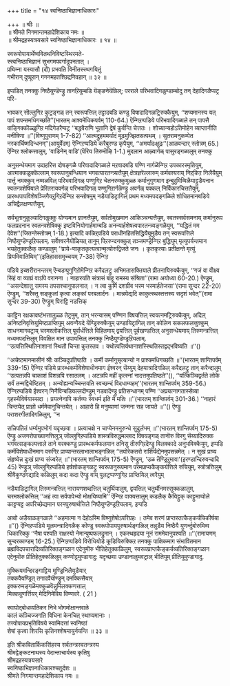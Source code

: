 +++
title = "१४ स्वनिष्ठाभिज्ञानाधिकारः"

+++
॥ श्रीः ॥  
॥ श्रीमते निगमान्तमहादेशिकाय नमः ॥  
॥ श्रीमद्रहस्यत्रयसारे स्वनिष्ठाभिज्ञानाधिकारः ॥ १४ ॥  

स्वरूपोपायार्थेष्ववितथनिविष्टस्थिरमते-   
स्स्वनिष्ठाभिज्ञानं सुभगमपवर्गादुपनतात् ।  
प्रथिम्ना यस्यासौ (दौ) प्रभवति विनीतस्स्थगयितुं  
गभीरान् दुष्पूरान् गगनमहतश्छिद्रनिवहान् ॥ ३२ ॥

इप्पडित् तनक्कु निष्ठैयुण्डॆण्ड्रु तानऱियुम्बडि यॆङ्ङनेयॆन्निल्; परराले परिभवादिगळुण्डाम्बोदु तन् देहादिगळैप्पट्र परि-

भावकर् सॊल्लुगिऱ कुट्रङ्गळ् तन् स्वरूपत्तिल् तट्टादबडि कण्डु विषादादिगळट्रिरुक्कैयुम्, ‘‘शप्यमानस्य यत् पापं शपन्तमधिगच्छति’’(भारतम्  आश्वमेधिकपर्वम् 110-64.) ऎन्गिऱप्पडिये परिभवादिगळाले तन् पापत्तै वाङ्गिक्कॊळ्ळुगिऱ मदिगेडरैप्पट्र ‘‘बद्धवैराणि भूतानि द्वेषं कुर्वन्ति चेत्ततः । शोच्यान्यहोऽतिमोहेन व्याप्तानीति मनीषिणा ॥’’(विष्णुपुराणम् 1-7-82) ‘‘आत्मद्रुहममर्यादं मूढमुज्झितसत्पथम् । सुतरामनुकम्पेत नरकार्चिष्मदिन्धनम्’’(आयुर्वेदम्) ऎन्गिऱप्पडिये करैबुरण्ड कृपैयुम्, ‘‘अमर्यादःक्षुद्रः’’(आळवन्दार् स्तोत्रम् 65.) ऎन्गिऱ श्लोकत्तालुम्, 'वाडिनेन् वाडि'(पॆरिय तिरुमॊऴि 1-1.) मुदलान आऴ्वार्गळ् पासुरङ्गळालुम् तनक्कु

अनुसन्धेयमाग उदाहरित्त दोषङ्गळै परिवादादिगळाले मऱवादबडि पण्णि नार्गळॆन्गिऱ उपकारस्मृतियुम्, आत्माक्कळुक्कॆल्लाम् स्वरूपानुबन्धियान भगवत्पारतन्त्र्यत्तैयुम् क्षेत्रज्ञरॆल्लारुम् कर्मवश्यराय् निऱ्‌किऱ निलैयैयुम् पार्त्तु नमक्कुम् नम्मळविल् परिभवादिगळ् पण्णुगिऱ चेतनरुक्कुमुळ्ळ कर्मानुगुणमाग इन्बुऱुमिव्विळैयाट्टुडैयनान स्वतन्त्रशेषियाले प्रेरितरायवर्गळ् परिभवादिगळ् पण्णुगिऱार्गळॆण्ड्रु अवर्गळ् पक्कल् निर्विकारचित्ततैयुम्, प्रारब्धपापविशेषञ्जिगैयऱुगिऱदॆन्गिऱ सन्तोषमुम् नडैयाडिट्रागिल् प्रथम मध्यमपदङ्गळिले शोधितमानबडिये अचिद्वैलक्षण्यत्तैयुम्,

सर्वभूतानुकूल्यादिगळुक्कु योग्यमान ज्ञानत्तैयुम्, सर्वतोमुखमान आकिञ्चन्यत्तैयुम्, स्वतस्सर्वसमनाय् कर्मानुरूप फलप्रदनान स्वतन्त्रशेषिक्कु इष्टविनियोगार्हमाम्बडि अनन्यार्हशेषत्वपारतन्त्र्यङ्गळैयुम्, ‘‘यद्धितं मम देवेश’’(जितन्तेस्तोत्रम् 1-18.) इत्यादि कळिऱ्‌पडिये पराधीनहितसिद्धियैयुमुडैय तन् स्वरूपत्तिले निष्ठैयुण्डॆण्ड्रऱियलाम्. सर्वेश्वरनैयॊऴियत् तानुम् पिऱरुन्दनक्कुत् तञ्जमण्ड्रॆन्गिऱ बुद्धियुम् मृत्युपर्यन्तमान भयहेतुक्कळैक् कण्डालुम् ‘‘प्राये-णाकृतकृत्यत्वान्मृत्योरुद्विजते जनः । कृतकृत्याः प्रतीक्षन्ते मृत्युं प्रियमिवातिथिम्’’(इतिहाससमुच्चयम् 7-38) ऎन्गिऱ

पडिये इच्शरीरानन्तरम् ऎन्बडप्पुगुगिऱोमॆन्गिऱ करैदलट्रु अभिमतासक्तियाले प्रीतनायिरुक्कैयुम्, ‘‘गजं वा वीक्ष्य सिंहं वा व्याघ्रं वाऽपि वरानना । नाहारयति संत्रासं बाहू रामस्य संश्रिता’’(रामा अयोध्या 60-20.) ऎण्ड्रुम्, ‘‘असन्देशात्तु रामस्य तपसश्चानुपालनात् । न त्वा कुर्मि दशग्रीव भस्म भस्मार्हतेजसा’’(रामा सुन्दर 22-20) ऎण्ड्रुम्, ‘‘शरैस्तु सङ्कुलां कृत्वा लङ्कां परबलार्दनः । मान्नयेद्यदि काकुत्स्थस्तत्तस्य सदृशं भवेत्’’(रामा सुन्दर 39-30) ऎण्ड्रुम् पिराट्टि नडत्तिक्

काट्टिन रक्षकावष्टंभत्तालुळ्ळ तेट्रमुम्, तान् भरन्यासम् पण्णिन विषयत्तिल् स्वयत्नमट्रिरुक्कैयुम्, अदिल् अनिष्टनिवृत्तियुमिष्टप्राप्तियुम् अवन्गैयदे यॆण्ड्रिरुक्कैयुम् उण्डायिट्रागिल् तान् कोलिन सकलफलत्तुक्कुम् साधनमागवट्राय् चरमश्लोकत्तिल् पूर्वार्धत्तिले विहितमाय् द्वयत्तिल् पूर्वखण्डत्तिल् अनुसन्धेयमाय् तिरुमन्त्रत्तिल् मध्यमपदत्तिलुम् विवक्षित मान उपायत्तिल् तनक्कु निष्ठैयुण्डॆण्ड्रऱियलाम्.  
‘‘उत्पत्तिस्थितिनाशानां स्थितौ चिन्ता कुतस्तव । यथोत्पत्तिर्यथानाशस्स्थितिस्तद्वद्भविष्यति ॥’’()

‘‘अचेष्टमानमासीनं श्रीः कञ्चिदुपतिष्ठति । कर्मी कर्मानुसृत्यान्यो न प्राश्यमधिगच्छति ॥’’(भारतम् शान्तिपर्वम् 339-15) ऎन्गिऱ पडिये प्रारब्धकर्मविशेषाधीनमाग ईश्वरन् सॆय्युम् देहयात्रादिगळिल् करैदलट्रु तान् करैन्दालुम् ‘‘उत्पतन्नपि चाकाशं विशन्नपि रसातलम् । अटन्नपि महीं कृत्स्नां नादत्तमुपतिष्ठते’’(), ‘‘यत्किञ्चिद्वर्तते लोके सर्वं तन्मद्विचेष्टितम् । अन्योह्यन्यच्चिन्तयति स्वच्छन्दं विदधाम्यहम्’’(भारतम् शान्तिपर्वम् 359-56.) ऎन्गिऱप्पडिये ईश्वरन् निनैविन्बडियल्लदॊण्ड्रुम् नडवादॆण्ड्रु प्रतिसन्धानम् पण्णि ‘‘अप्रयत्नागतास्सेव्या गृहस्थैविर्षयास्सदा । प्रयत्नेनापि कर्तव्यः स्वधर्म इति मे मतिः ॥’’(भारतम् शान्तिपर्वम् 301-36.) ‘‘नाहारं चिन्तयेत् प्राज्ञो धर्ममेवानुचिन्तयेत् । आहारो हि मनुष्याणां जन्मना सह जायते ॥’’() ऎण्ड्रु पराशरगीतादिगळिलुम्, ‘‘न

सन्निपतितं धर्म्यमुपभोगं यदृच्छया । प्रत्याचक्षे न चाप्येनमनुरुन्धे सुदुर्लभम् ॥’’(भारतम् शान्तिपर्वम् 175-5) ऎण्ड्रु अजगरोपाख्यानत्तिलुञ् जॊल्लुगिऱप्पडिये शास्त्रविरुद्धमल्लाद विषयङ्गळ् तानॊरु विरगु सॆय्यादिरुक्क भगवत्सङ्कल्पत्ताले ताने वरक्कण्डु प्रारब्धकर्मफलमान तनिसु तीरुगिऱदॆण्ड्रु विलक्कादे अनुभविक्कैयुम्, इप्पडि कर्मविशेषाधीनमाग वरुगिऱ प्राप्यान्तरलाभालाभङ्गळिल् ‘‘तयोरेकतरो राशिर्यद्येनमुपसन्नमेत् । न सुखं प्राप्य संहृष्येन्न दुःखं प्राप्य संज्वरेत् ॥’’(भारतम् शान्तिपर्वम् 175-5) ऎण्ड्रुम्, 'उळ तॆण्ड्रिऱुमावा'(इरण्डान्दिरुवन्दादि 45) रॆण्ड्रुञ् जॊल्लुगिऱप्पडिये हर्षशोकङ्गळट्रु स्वरूपानुरूपमान परमप्राप्यकैङ्कर्यत्तिले रुचियुम्, स्त्रोत्रत्तिलुम् श्रीवैकुण्ठगद्यादि कळिलुम् कदा कदा ऎण्ड्रु वाय् पुलट्रप्पण्णुगिऱ प्राप्तियिल् त्वरैयुम्

नडैयाडिट्रागिल् तिरुमन्त्रत्तिल् नारायणशब्दत्तिल् चतुर्थियालुम्, द्वयत्तिल् चतुर्थीनमस्सुक्कळालुम्, चरमश्लोकत्तिल् ‘‘अहं त्वा सर्वपापेभ्यो मोक्षयिष्यामि’’ ऎन्गिऱ वाक्यत्तालुम् कडलैक् कैयिट्टुक् काट्टुमाप्पोले काट्टप्पट्ट अपरिच्छेद्यमान परमपुरुषार्थत्तिले निष्ठैयुण्डॆण्ड्रऱियलाम्. इप्पडि

अव्वो अडैयाळङ्गळाले ‘‘अहमात्मा न देहोऽस्मि विष्णुशेषोऽपरिग्रहः । तमेव शरणं प्राप्तस्तत्कैङ्कर्यचिकीर्षया ॥’’() ऎन्गिऱप्पडिये मूलमन्त्रादिगळैक् कॊण्डु स्वरूपोपायपुरुषार्थङ्गळिल् तन्नुडैय निष्ठैयै युणर्न्दुबोरुमिव्व धिकारिक्कु ‘‘नैषा पश्यति राक्षस्यो नेमान्पुष्पफलद्रुमान् । एकस्थहृदया नूनं राममेवानुपश्यति ॥’’(रामायणम् सुन्दरकाण्डम् 16-25.) ऎन्गिऱप्पडिये विरोधियोडे कूडियिरुक्किऱ तनक्कु पाक्षिकमाग संभावितमान ब्रह्मविदपचारादिव्यतिरिक्तङ्गळान एदेनुमॊरु भीतिहेतुक्कळिलुम्, स्वरूपप्राप्तकैङ्कर्यव्यतिरिक्तङ्गळान एदेनुमॊरु प्रीतिहेतुक्कळिलुम् कण्णोट्टमुण्डागादु: यदृच्छया उण्डानालुमवट्राल् भीतियुम् प्रीतियुमुण्डागादु.

मुक्कियमन्दिरङ्गाट्टिय मूण्ड्रिनिलैयुडैयार्  
तक्कवैयण्ड्रित् तगादवैयॊण्ड्रुन् दमक्किसैयार्  
इक्करुमङ्गळॆमक्कुळवॆन्नुमिलक्कणत्ताल्  
मिक्कवुणर्त्तियर् मेदिनिमेविय विण्णवरे. ( 21 )

स्वापोद्बोधव्यतिकर निभे भोगमोक्षान्तराळे  
कालं कञ्चिज्जगति विधिना केनचित् स्थाप्यमानाः ।  
तत्त्वोपायप्रभृतिविषये स्वामिदत्तां स्वनिष्ठां  
शेषां कृत्वा शिरसि कृतिनश्शेषमायुर्नयन्ति ॥ ३३ ॥  

इति श्रीकवितार्किकसिंहस्य सर्वतन्त्रस्वतन्त्रस्य  
श्रीमद्वेङ्कटनाथस्य वेदान्ताचार्यस्य कृतिषु  
श्रीमद्रहस्यत्रयसारे  
स्वनिष्ठाभिज्ञानाधिकारश्चतुर्दशः ॥  
श्रीमते निगमान्तमहादेशिकाय नमः ॥

